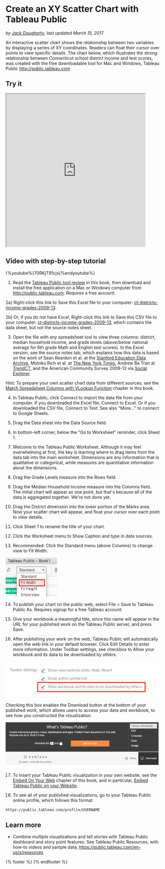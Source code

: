 # Create an XY Scatter Chart with Tableau Public
*by [Jack Dougherty](../../introduction/who.md), last updated March 15, 2017*

An interactive scatter chart shows the relationship between two variables by displaying a series of XY coordinates. Readers can float their cursor over points to view specific details. The chart below, which illustrates the strong relationship between Connecticut school district income and test scores, was created with the free downloadable tool for Mac and Windows, Tableau Public http://public.tableau.com

## Try it

<iframe src="https://public.tableau.com/views/CTSchoolDistrictsbyIncomeandGradeLevels2009-13/Sheet1?:showVizHome=no&:embed=true" width="90%" height="500"></iframe>

## Video with step-by-step tutorial

{%youtube%}70RKjT91cjs{%endyoutube%}

1) Read the [Tableau Public tool review](../tableau-public) in this book, then download and install the free application on a Mac or Windows computer from http://public.tableau.com. Requires a free account.

2a) Right-click this link to Save this Excel file to your computer: [ct-districts-income-grades-2009-13](ct-districts-income-grades-2009-13.xlsx).

2b) Or, if you do not have Excel, Right-click this link to Save this CSV file to your computer: [ct-districts-income-grades-2009-13](ct-districts-income-grades-2009-13.csv), which contains the data sheet, but not the source notes sheet.

3) Open the file with any spreadsheet tool to view three columns: district, median household income, and grade levels (above/below national average for 6th grade Math and English test scores). In the Excel version, see the source notes tab, which explains how this data is based on the work of Sean Reardon et al. at the [Stanford Education Data Archive](http://purl.stanford.edu/db586ns4974), Motoko Rich et al. at [The New York Times](http://www.nytimes.com/interactive/2016/04/29/upshot/money-race-and-success-how-your-school-district-compares.html), Andrew Ba Tran at [TrendCT](http://trendct.org/2016/05/06/wealth-and-grades-compare-connecticuts-school-districts/), and the American Community Survey 2009-13 via [Social Explorer](http://socialexplorer.com).

Hint: To prepare your own scatter chart data from different sources, see the [Match Spreadsheet Columns with VLookup Function](../../spreadsheet/vlookup) chapter in this book.

4) In Tableau Public, click Connect to import the data file from your computer. If you downloaded the Excel file, Connect to Excel. Or if you downloaded the CSV file, Connect to Text. See also "More..." to connect to Google Sheets.

5) Drag the Data sheet into the Data Source field.

6) In bottom-left corner, below the "Go to Worksheet" reminder, click Sheet 1.

7) Welcome to the Tableau Public Worksheet. Although it may feel overwhelming at first, the key is learning where to drag items from the data tab into the main worksheet. Dimensions are any information that is qualitative or categorical, while measures are quantitative information about the dimensions.

8) Drag the Grade Levels measure into the Rows field.

9) Drag the Median Household Income measure into the Columns field. The initial chart will appear as one point, but that's because all of the data is aggregated together. We're not done yet.

10) Drag the District dimension into the lower portion of the Marks area. Now your scatter chart will appear, and float your cursor over each point to view details.

11) Click Sheet 1 to rename the title of your chart.

12) Click the Worksheet menu to Show Caption and type in data sources.

13) Recommended: Click the Standard menu (above Columns) to change view to Fit Width.

![](tableau-standard-fit-width.png)

14) To publish your chart on the public web, select File > Save to Tableau Public As. Requires signup for a free Tableau account.  

15) Give your workbook a meaningful title, since this name will appear in the URL for your published work on the Tableau Public server, and press Save.

16) After publishing your work on the web, Tableau Public will automatically open the web link in your default browser. Click Edit Details to enter more information. Under Toolbar settings, see checkbox to Allow your workbook and its data to be downloaded by others.

![Screenshot: Toolbar settings in Tableau Public](tableau-toolbar-settings-allow.png)

Checking this box enables the Download button at the bottom of your published work, which allows users to access your data and workbook, to see how you constructed the visualization.

![Screenshot: Download button in Tableau Public](tableau-download.png)

17) To insert your Tableau Public visualization in your own website, see the [Embed On Your Web](../../embed/) chapter of this book, and in particular, [Embed Tableau Public on your Website](../../embed/tableau).

18) To see all of your published visualizations, go to your Tableau Public online profile, which follows this format:
```
https://public.tableau.com/profile/USERNAME
```

## Learn more
- Combine multiple visualizations and tell stories with Tableau Public dashboard and story point features. See Tableau Public Resources, with how-to videos and sample data, https://public.tableau.com/en-us/s/resources

{% footer %}
{% endfooter %}

